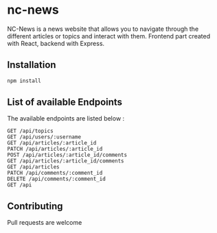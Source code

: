# nc-news

NC-News is a news website that allows you to navigate through the different articles or topics and interact with them. 
Frontend part created with React, backend with Express.

## Installation

```bash
npm install
```

## List of available Endpoints

The available endpoints are listed below :
```http
GET /api/topics
GET /api/users/:username
GET /api/articles/:article_id
PATCH /api/articles/:article_id
POST /api/articles/:article_id/comments
GET /api/articles/:article_id/comments
GET /api/articles
PATCH /api/comments/:comment_id
DELETE /api/comments/:comment_id
GET /api
```

## Contributing

Pull requests are welcome
